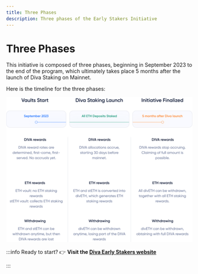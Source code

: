 ```yaml
---
title: Three Phases
description: Three phases of the Early Stakers Initiative
---
```

# Three Phases

This initiative is composed of three phases, beginning in September 2023 to the end of the program, which ultimately takes place 5 months after the launch of Diva Staking on Mainnet.

Here is the timeline for the three phases:

<div style={{textAlign: 'center'}}>

![The three phases of the initiative](../img/3phases-2.png)
</div>

:::info Ready to start?
👉 **Visit the [Diva Early Stakers website](https://diva.enzyme.finance)**

:::